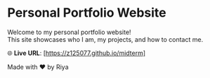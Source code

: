# Personal Portfolio Website

Welcome to my personal portfolio website!  
This site showcases who I am, my projects, and how to contact me.

🌐 **Live URL**: [https://z125077.github.io/midterm]

Made with ❤️ by Riya


